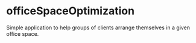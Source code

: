 # officeSpaceOptimization

Simple application to help groups of clients arrange themselves in a given office space.
